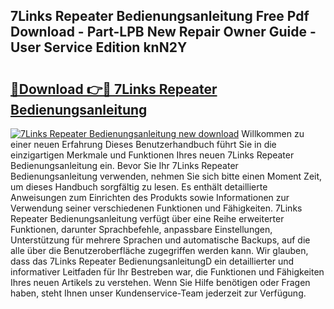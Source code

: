 ## 7Links Repeater Bedienungsanleitung Free Pdf Download - Part-LPB New Repair Owner Guide - User Service Edition knN2Y

# <h2><a href="http://df1rkgr.blite.top/?on=7Links+Repeater+Bedienungsanleitung">🔗Download 👉🔴 7Links Repeater Bedienungsanleitung</a></h2>

[![7Links Repeater Bedienungsanleitung new download](https://i.imgur.com/lujVjoI.png)](http://df1rkgr.blite.top/?on=7Links+Repeater+Bedienungsanleitung)
Willkommen zu einer neuen Erfahrung Dieses Benutzerhandbuch führt Sie in die einzigartigen Merkmale und Funktionen Ihres neuen 7Links Repeater Bedienungsanleitung ein. Bevor Sie Ihr 7Links Repeater Bedienungsanleitung verwenden, nehmen Sie sich bitte einen Moment Zeit, um dieses Handbuch sorgfältig zu lesen. Es enthält detaillierte Anweisungen zum Einrichten des Produkts sowie Informationen zur Verwendung seiner verschiedenen Funktionen und Fähigkeiten. 7Links Repeater Bedienungsanleitung verfügt über eine Reihe erweiterter Funktionen, darunter Sprachbefehle, anpassbare Einstellungen, Unterstützung für mehrere Sprachen und automatische Backups, auf die alle über die Benutzeroberfläche zugegriffen werden kann. Wir glauben, dass das 7Links Repeater BedienungsanleitungD ein detaillierter und informativer Leitfaden für Ihr Bestreben war, die Funktionen und Fähigkeiten Ihres neuen Artikels zu verstehen. Wenn Sie Hilfe benötigen oder Fragen haben, steht Ihnen unser Kundenservice-Team jederzeit zur Verfügung.

